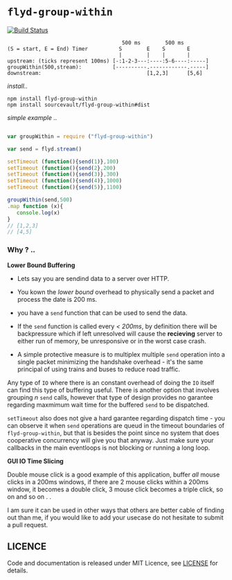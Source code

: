 #  ```flyd-group-within```


[![Build Status](https://travis-ci.org/sourcevault/flyd-group-within.svg?branch=dev)](https://travis-ci.org/sourcevault/flyd-group-within)

```
                                     500 ms        500 ms
(S = start, E = End) Timer          S        E    S       E
                                    |        |    |       |     
upstream: (ticks represent 100ms) [-:1-2-3---:----:5-6----:-----]
groupWithin(500,stream):          [----------.------------.-----]
downstream:                                  [1,2,3]      [5,6]
```

*install..*

```
npm install flyd-group-within
npm install sourcevault/flyd-group-within#dist 
```



*simple example ..*

```js

var groupWithin = require ("flyd-group-within") 

var send = flyd.stream()

setTimeout (function(){send(1)},100)
setTimeout (function(){send(2},200)
setTimeout (function(){send(3)},300)
setTimeout (function(){send(4)},1000)
setTimeout (function(){send(5)},1100)

groupWithin(send,500)
.map function (x){
   console.log(x) 
}
// [1,2,3]
// [4,5]

```

### Why ? ..

**Lower Bound Buffering**

- Lets say you are sendind data to a server over HTTP. 

- You kown the *lower bound* overhead to physically send a packet and process the date is 200 ms.

- you have a `send` function that can be used to send the data.

- If the `send` function is called every *< 200ms*, by definition there will be backpressure which if left unresolved will cause the **recieving** server to either run of memory, be unresponsive or in the worst case crash.

- A simple protective measure is to multiplex multiple `send` operation into a single packet minimizing the handshake overhead - it's the same principal of using trains and buses to reduce road traffic.

Any type of `IO` where there is an constant overhead of doing the `IO` itself can find this type of buffering useful. There is another option that involves grouping *n* `send` calls, however that type of design provides no garantee regarding maxmimum wait time for the buffered `send` to be dispatched.


`setTimeout` also does not give a hard garantee regarding dispatch time - you can observe it when `send` operations are queud in the timeout boundaries of `flyd-group-within`, but that is besides the point since no system that does cooperative concurrency will give you that anyway. Just make sure your callbacks in the main eventloops is not blocking or running a long loop.


**GUI IO Time Slicing**


Double mouse click is a good example of this application, buffer *all* mouse clicks in a 200ms windows, if there are 2 mouse clicks within a 200ms window, it becomes a double click, 3 mouse click becomes a triple click, so on and so on . . 

I am sure it can be used in other ways that others are better cable of finding out than me, if you would like to add your usecase do not hesitate to submit a pull request.

## LICENCE

Code and documentation is released under MIT Licence, see [LICENSE](https://github.com/sourcevault/flyd-group-within/blob/dist/LICENCE) for details.